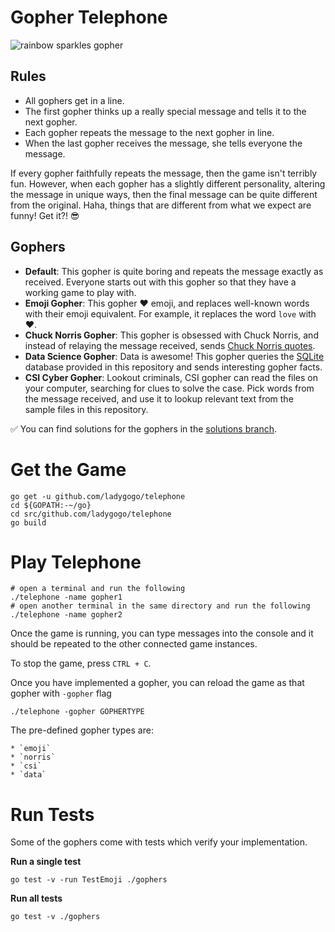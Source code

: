 # Gopher Telephone

![rainbow sparkles gopher]({{site.baseurl}}/images/rainbow-sparkles-gopher.png)

## Rules
* All gophers get in a line.
* The first gopher thinks up a really special message and tells it to the next gopher.
* Each gopher repeats the message to the next gopher in line.
* When the last gopher receives the message, she tells everyone the message.

If every gopher faithfully repeats the message, then the game isn't terribly fun. However, when each gopher has a slightly different personality, altering the message in unique ways, then the final message can be quite different from the original. Haha, things that are different from what we expect are funny! Get it?! 😎

## Gophers

* **Default**: This gopher is quite boring and repeats the message exactly as received. Everyone starts out with this gopher so that they have a working game to play with.
* **Emoji Gopher**: This gopher ❤️ emoji, and replaces well-known words with their emoji equivalent. For example, it replaces the word `love` with ❤️.
* **Chuck Norris Gopher**: This gopher is obsessed with Chuck Norris, and instead of relaying the message received, sends [Chuck Norris quotes](norris).
* **Data Science Gopher**: Data is awesome! This gopher queries the [SQLite](sqlite) database provided in this repository and sends interesting gopher facts.
* **CSI Cyber Gopher**: Lookout criminals, CSI gopher can read the files on your computer, searching for clues to solve the case. Pick words from the message received, and use it to lookup relevant text from the sample files in this repository.

[norris]: http://api.icndb.com/jokes/random
[sqlite]: https://github.com/mattn/go-sqlite3
[aciitext]: http://artii.herokuapp.com/make?text=gophers

✅ You can find solutions for the gophers in the [solutions branch](https://github.com/ladygogo/telephone/tree/solutions/gophers).

# Get the Game

```
go get -u github.com/ladygogo/telephone
cd ${GOPATH:-~/go}
cd src/github.com/ladygogo/telephone
go build
```

# Play Telephone
```
# open a terminal and run the following
./telephone -name gopher1
# open another terminal in the same directory and run the following
./telephone -name gopher2
```

Once the game is running, you can type messages into the console and it should be repeated to the other connected game instances.

To stop the game, press `CTRL + C`.

Once you have implemented a gopher, you can reload the game as that gopher with `-gopher` flag

```
./telephone -gopher GOPHERTYPE
```

The pre-defined gopher types are:

    * `emoji`
    * `norris`
    * `csi`
    * `data`

# Run Tests

Some of the gophers come with tests which verify your implementation.

**Run a single test**
```
go test -v -run TestEmoji ./gophers
```

**Run all tests**
```
go test -v ./gophers
```
